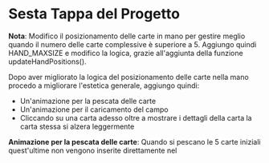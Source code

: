 # Sesta Tappa del Progetto

**Nota**: Modifico il posizionamento delle carte in mano per gestire meglio quando il numero delle carte complessive è superiore a 5. Aggiungo quindi HAND_MAXSIZE e modifico la logica, grazie all'aggiunta della funzione updateHandPositions().

Dopo aver migliorato la logica del posizionamento delle carte nella mano procedo a migliorare l'estetica generale, aggiungo quindi:
- Un'animazione per la pescata delle carte
- Un'animazione per il caricamento del campo
- Cliccando su una carta adesso oltre a mostrare i dettagli della carta la carta stessa si alzera leggermente

**Animazione per la pescata delle carte**: Quando si pescano le 5 carte iniziali quest'ultime non vengono inserite direttamente nel 